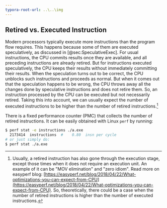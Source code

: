 ```yaml
---
typora-root-url: ..\..\img
---
```


## Retired vs. Executed Instruction

Modern processors typically execute more instructions than the program flow requires. This happens because some of them are executed speculatively, as discussed in [@sec:SpeculativeExec]. For usual instructions, the CPU commits results once they are available, and all preceding instructions are already retired. But for instructions executed speculatively, the CPU keeps their results without immediately committing their results. When the speculation turns out to be correct, the CPU unblocks such instructions and proceeds as normal. But when it comes out that the speculation happens to be wrong, the CPU throws away all the changes done by speculative instructions and does not retire them. So, an instruction processed by the CPU can be executed but not necessarily retired. Taking this into account, we can usually expect the number of executed instructions to be higher than the number of retired instructions.[^1]

There is a fixed performance counter (PMC) that collects the number of retired instructions. It can be easily obtained with Linux `perf` by running:

```bash
$ perf stat -e instructions ./a.exe
  2173414  instructions  #    0.80  insn per cycle 
# or just simply do:
$ perf stat ./a.exe
```

[^1]: Usually, a retired instruction has also gone through the execution stage, except those times when it does not require an execution unit. An example of it can be "MOV elimination" and "zero idiom". Read more on easyperf blog: [https://easyperf.net/blog/2018/04/22/What-optimizations-you-can-expect-from-CPU](https://easyperf.net/blog/2018/04/22/What-optimizations-you-can-expect-from-CPU). So, theoretically, there could be a case when the number of retired instructions is higher than the number of executed instructions.
